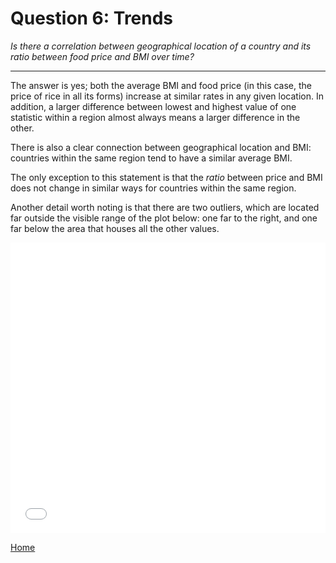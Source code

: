 # Question 6: Trends
*Is there a correlation between geographical location of a country and its ratio between food price and BMI over time?*

<hr>

The answer is yes; both the average BMI and food price (in this case, the price of rice in all its forms) increase at similar rates in any given location. In addition, a larger difference between lowest and highest value of one statistic within a region almost always means a larger difference in the other.

There is also a clear connection between geographical location and BMI: countries within the same region tend to have a similar average BMI.

The only exception to this statement is that the *ratio* between price and BMI does not change in similar ways for countries within the same region.

Another detail worth noting is that there are two outliers, which are located far outside the visible range of the plot below: one far to the right, and one far below the area that houses all the other values.

<iframe src="/DAV/git/Tim/Graphs/Rice.html"
    sandbox="allow-same-origin allow-scripts"
    height="465"
    width="100%"
    max-width="100%"
    scrolling="yes"
    seamless="seamless"
    frameborder="0">
</iframe>

<a href="/DAV/dashboard">Home</a>
